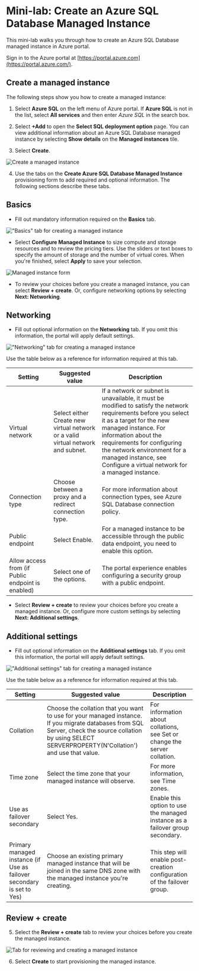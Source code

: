 # Mini-lab: Create an Azure SQL Database Managed Instance

This mini-lab walks you through how to create an Azure SQL Database managed instance in Azure portal.

Sign in to the Azure portal at [https://portal.azure.com](https://portal.azure.com/).

## Create a managed instance

The following steps show you how to create a managed instance:

1. Select **Azure SQL** on the left menu of Azure portal. If **Azure SQL** is not in the list, select **All services** and then enter *Azure SQL* in the search box.

2. Select **+Add** to open the **Select SQL deployment option** page. You can view additional information about an Azure SQL Database managed instance by selecting **Show details** on the **Managed instances** tile.

3. Select **Create**.

![Create a managed instance](../../Linked_Image_Files/demo_managed_sql_image1.png)

4. Use the tabs on the **Create Azure SQL Database Managed Instance** provisioning form to add required and optional information. The following sections describe these tabs.

## Basics

* Fill out mandatory information required on the **Basics** tab.

!["Basics" tab for creating a managed instance](../../Linked_Image_Files/demo_managed_sql_image2.png)

* Select **Configure Managed Instance** to size compute and storage resources and to review the pricing tiers. Use the sliders or text boxes to specify the amount of storage and the number of virtual cores. When you're finished, select **Apply** to save your selection.

![Managed instance form](../../Linked_Image_Files/demo_managed_sql_image3.png)

* To review your choices before you create a managed instance, you can select **Review + create**. Or, configure networking options by selecting **Next: Networking**.

## Networking

* Fill out optional information on the **Networking** tab. If you omit this information, the portal will apply default settings.

!["Networking" tab for creating a managed instance](../../Linked_Image_Files/demo_managed_sql_image4.png)

Use the table below as a reference for information required at this tab.

| Setting | Suggested value | Description  |
|---------------------------------------------------|---------------------------------------------------------------------------------|------------------------------------------------------------------------------------------------------------------------------------------------------------------------------------------------------------------------------------------------------------------------------------------------------------------------------|
| Virtual network | Select either Create new virtual network or a valid virtual network and subnet. | If a network or subnet is unavailable, it must be modified to satisfy the network requirements before you select it as a target for the new managed instance. For information about the requirements for configuring the network environment for a managed instance, see Configure a virtual network for a managed instance. |
| Connection type | Choose between a proxy and a redirect connection type. | For more information about connection types, see Azure SQL Database connection policy. |
| Public endpoint | Select Enable. | For a managed instance to be accessible through the public data endpoint, you need to enable this option. |
| Allow access from (if Public endpoint is enabled) | Select one of the options. | The portal experience enables configuring a security group with a public endpoint. <br>  |

* Select **Review + create** to review your choices before you create a managed instance. Or, configure more custom settings by selecting **Next: Additional settings**.

## Additional settings

* Fill out optional information on the **Additional settings** tab. If you omit this information, the portal will apply default settings.

!["Additional settings" tab for creating a managed instance](../../Linked_Image_Files/demo_managed_sql_image5.png)

Use the table below as a reference for information required at this tab.

| Setting | Suggested value | Description  |
|-----------------------------------------------------------------------|------------------------------------------------------------------------------------------------------------------------------------------------------------------------------------------------------------|-----------------------------------------------------------------------------------------------------------------------------------------------------------------------|
| Collation | Choose the collation that you want to use for your managed instance. If you migrate databases from SQL Server, check the source collation by using SELECT SERVERPROPERTY(N'Collation') and use that value. | For information about collations, see Set or change the server collation. |
| Time zone | Select the time zone that your managed instance will observe. | For more information, see Time zones. |
| Use as failover secondary | Select Yes. | Enable this option to use the managed instance as a failover group secondary. |
| Primary managed instance (if Use as failover secondary is set to Yes) | Choose an existing primary managed instance that will be joined in the same DNS zone with the managed instance you're creating. | This step will enable post-creation configuration of the failover group.  |


## Review + create

5. Select the **Review + create** tab to review your choices before you create the managed instance.

![Tab for reviewing and creating a managed instance](../../Linked_Image_Files/demo_managed_sql_image6.png)

6. Select **Create** to start provisioning the managed instance.

 
